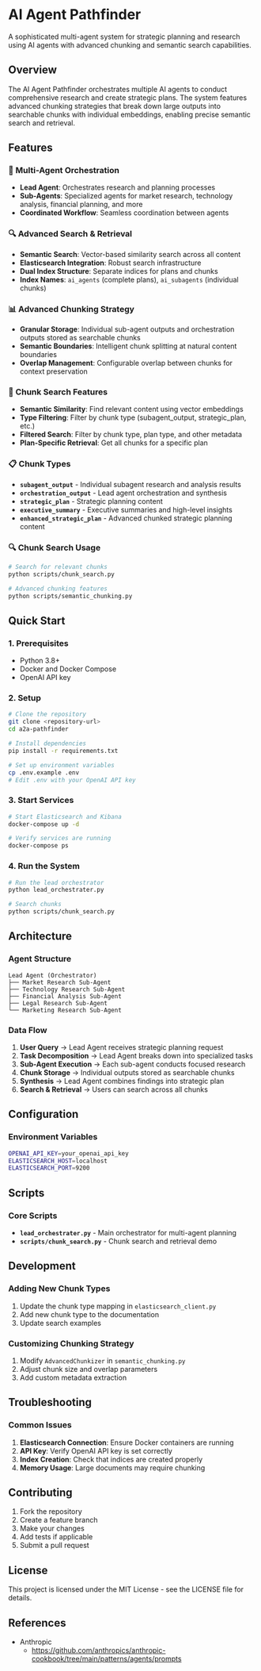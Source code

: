 # AI Agent Pathfinder

A sophisticated multi-agent system for strategic planning and research using AI agents with advanced chunking and semantic search capabilities.

## Overview

The AI Agent Pathfinder orchestrates multiple AI agents to conduct comprehensive research and create strategic plans. The system features advanced chunking strategies that break down large outputs into searchable chunks with individual embeddings, enabling precise semantic search and retrieval.

## Features

### 🤖 Multi-Agent Orchestration
- **Lead Agent**: Orchestrates research and planning processes
- **Sub-Agents**: Specialized agents for market research, technology analysis, financial planning, and more
- **Coordinated Workflow**: Seamless coordination between agents

### 🔍 Advanced Search & Retrieval
- **Semantic Search**: Vector-based similarity search across all content
- **Elasticsearch Integration**: Robust search infrastructure
- **Dual Index Structure**: Separate indices for plans and chunks
- **Index Names**: `ai_agents` (complete plans), `ai_subagents` (individual chunks)

### 📊 Advanced Chunking Strategy
- **Granular Storage**: Individual sub-agent outputs and orchestration outputs stored as searchable chunks
- **Semantic Boundaries**: Intelligent chunk splitting at natural content boundaries
- **Overlap Management**: Configurable overlap between chunks for context preservation

### 🔧 Chunk Search Features
- **Semantic Similarity**: Find relevant content using vector embeddings
- **Type Filtering**: Filter by chunk type (subagent_output, strategic_plan, etc.)
- **Filtered Search**: Filter by chunk type, plan type, and other metadata
- **Plan-Specific Retrieval**: Get all chunks for a specific plan

### 📋 Chunk Types
- **`subagent_output`** - Individual subagent research and analysis results
- **`orchestration_output`** - Lead agent orchestration and synthesis
- **`strategic_plan`** - Strategic planning content
- **`executive_summary`** - Executive summaries and high-level insights
- **`enhanced_strategic_plan`** - Advanced chunked strategic planning content

### 🔍 Chunk Search Usage
```bash
# Search for relevant chunks
python scripts/chunk_search.py

# Advanced chunking features
python scripts/semantic_chunking.py
```

## Quick Start

### 1. Prerequisites
- Python 3.8+
- Docker and Docker Compose
- OpenAI API key

### 2. Setup
```bash
# Clone the repository
git clone <repository-url>
cd a2a-pathfinder

# Install dependencies
pip install -r requirements.txt

# Set up environment variables
cp .env.example .env
# Edit .env with your OpenAI API key
```

### 3. Start Services
```bash
# Start Elasticsearch and Kibana
docker-compose up -d

# Verify services are running
docker-compose ps
```

### 4. Run the System
```bash
# Run the lead orchestrator
python lead_orchestrater.py

# Search chunks
python scripts/chunk_search.py
```

## Architecture

### Agent Structure
```
Lead Agent (Orchestrator)
├── Market Research Sub-Agent
├── Technology Research Sub-Agent
├── Financial Analysis Sub-Agent
├── Legal Research Sub-Agent
└── Marketing Research Sub-Agent
```

### Data Flow
1. **User Query** → Lead Agent receives strategic planning request
2. **Task Decomposition** → Lead Agent breaks down into specialized tasks
3. **Sub-Agent Execution** → Each sub-agent conducts focused research
4. **Chunk Storage** → Individual outputs stored as searchable chunks
5. **Synthesis** → Lead Agent combines findings into strategic plan
6. **Search & Retrieval** → Users can search across all chunks

## Configuration

### Environment Variables
```bash
OPENAI_API_KEY=your_openai_api_key
ELASTICSEARCH_HOST=localhost
ELASTICSEARCH_PORT=9200
```

## Scripts

### Core Scripts
- **`lead_orchestrater.py`** - Main orchestrator for multi-agent planning
- **`scripts/chunk_search.py`** - Chunk search and retrieval demo

## Development

### Adding New Chunk Types
1. Update the chunk type mapping in `elasticsearch_client.py`
2. Add new chunk type to the documentation
3. Update search examples

### Customizing Chunking Strategy
1. Modify `AdvancedChunkizer` in `semantic_chunking.py`
2. Adjust chunk size and overlap parameters
3. Add custom metadata extraction

## Troubleshooting

### Common Issues
1. **Elasticsearch Connection**: Ensure Docker containers are running
2. **API Key**: Verify OpenAI API key is set correctly
3. **Index Creation**: Check that indices are created properly
4. **Memory Usage**: Large documents may require chunking

## Contributing
1. Fork the repository
2. Create a feature branch
3. Make your changes
4. Add tests if applicable
5. Submit a pull request

## License

This project is licensed under the MIT License - see the LICENSE file for details.

## References

- Anthropic
    - https://github.com/anthropics/anthropic-cookbook/tree/main/patterns/agents/prompts



